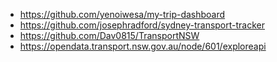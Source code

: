 * https://github.com/yenoiwesa/my-trip-dashboard
* https://github.com/josephradford/sydney-transport-tracker
* https://github.com/Dav0815/TransportNSW
* https://opendata.transport.nsw.gov.au/node/601/exploreapi